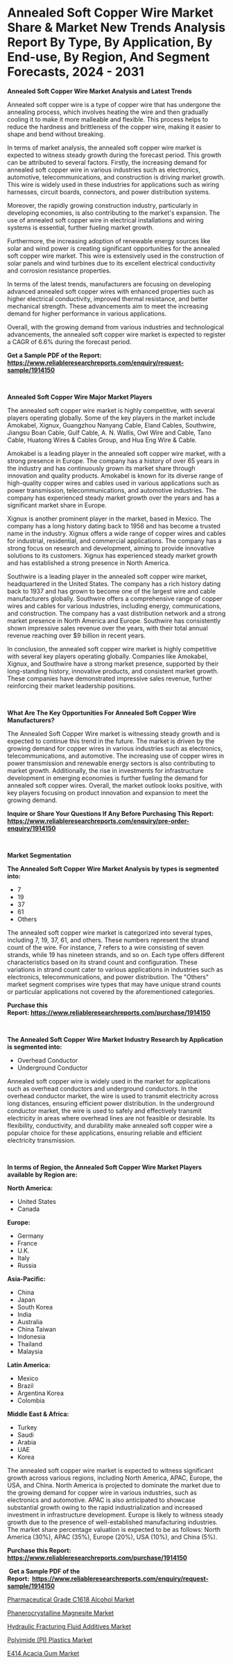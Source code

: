 <p><h1>Annealed Soft Copper Wire Market Share & Market New Trends Analysis Report By Type, By Application, By End-use, By Region, And Segment Forecasts, 2024 - 2031</h1></p><p><strong>Annealed Soft Copper Wire Market Analysis and Latest Trends</strong></p>
<p><p>Annealed soft copper wire is a type of copper wire that has undergone the annealing process, which involves heating the wire and then gradually cooling it to make it more malleable and flexible. This process helps to reduce the hardness and brittleness of the copper wire, making it easier to shape and bend without breaking.</p><p>In terms of market analysis, the annealed soft copper wire market is expected to witness steady growth during the forecast period. This growth can be attributed to several factors. Firstly, the increasing demand for annealed soft copper wire in various industries such as electronics, automotive, telecommunications, and construction is driving market growth. This wire is widely used in these industries for applications such as wiring harnesses, circuit boards, connectors, and power distribution systems.</p><p>Moreover, the rapidly growing construction industry, particularly in developing economies, is also contributing to the market's expansion. The use of annealed soft copper wire in electrical installations and wiring systems is essential, further fueling market growth.</p><p>Furthermore, the increasing adoption of renewable energy sources like solar and wind power is creating significant opportunities for the annealed soft copper wire market. This wire is extensively used in the construction of solar panels and wind turbines due to its excellent electrical conductivity and corrosion resistance properties.</p><p>In terms of the latest trends, manufacturers are focusing on developing advanced annealed soft copper wires with enhanced properties such as higher electrical conductivity, improved thermal resistance, and better mechanical strength. These advancements aim to meet the increasing demand for higher performance in various applications.</p><p>Overall, with the growing demand from various industries and technological advancements, the annealed soft copper wire market is expected to register a CAGR of 6.6% during the forecast period.</p></p>
<p><strong>Get a Sample PDF of the Report:&nbsp; <a href="https://www.reliableresearchreports.com/enquiry/request-sample/1914150">https://www.reliableresearchreports.com/enquiry/request-sample/1914150</a></strong></p>
<p>&nbsp;</p>
<p><strong>Annealed Soft Copper Wire Major Market Players</strong></p>
<p><p>The annealed soft copper wire market is highly competitive, with several players operating globally. Some of the key players in the market include Amokabel, Xignux, Guangzhou Nanyang Cable, Eland Cables, Southwire, Jiangsu Boan Cable, Gulf Cable, A. N. Wallis, Owl Wire and Cable, Tano Cable, Huatong Wires & Cables Group, and Hua Eng Wire & Cable.</p><p>Amokabel is a leading player in the annealed soft copper wire market, with a strong presence in Europe. The company has a history of over 65 years in the industry and has continuously grown its market share through innovation and quality products. Amokabel is known for its diverse range of high-quality copper wires and cables used in various applications such as power transmission, telecommunications, and automotive industries. The company has experienced steady market growth over the years and has a significant market share in Europe.</p><p>Xignux is another prominent player in the market, based in Mexico. The company has a long history dating back to 1956 and has become a trusted name in the industry. Xignux offers a wide range of copper wires and cables for industrial, residential, and commercial applications. The company has a strong focus on research and development, aiming to provide innovative solutions to its customers. Xignux has experienced steady market growth and has established a strong presence in North America.</p><p>Southwire is a leading player in the annealed soft copper wire market, headquartered in the United States. The company has a rich history dating back to 1937 and has grown to become one of the largest wire and cable manufacturers globally. Southwire offers a comprehensive range of copper wires and cables for various industries, including energy, communications, and construction. The company has a vast distribution network and a strong market presence in North America and Europe. Southwire has consistently shown impressive sales revenue over the years, with their total annual revenue reaching over $9 billion in recent years.</p><p>In conclusion, the annealed soft copper wire market is highly competitive with several key players operating globally. Companies like Amokabel, Xignux, and Southwire have a strong market presence, supported by their long-standing history, innovative products, and consistent market growth. These companies have demonstrated impressive sales revenue, further reinforcing their market leadership positions.</p></p>
<p>&nbsp;</p>
<p><strong>What Are The Key Opportunities For Annealed Soft Copper Wire Manufacturers?</strong></p>
<p><p>The Annealed Soft Copper Wire market is witnessing steady growth and is expected to continue this trend in the future. The market is driven by the growing demand for copper wires in various industries such as electronics, telecommunications, and automotive. The increasing use of copper wires in power transmission and renewable energy sectors is also contributing to market growth. Additionally, the rise in investments for infrastructure development in emerging economies is further fueling the demand for annealed soft copper wires. Overall, the market outlook looks positive, with key players focusing on product innovation and expansion to meet the growing demand.</p></p>
<p><strong>Inquire or Share Your Questions If Any Before Purchasing This Report: <a href="https://www.reliableresearchreports.com/enquiry/pre-order-enquiry/1914150">https://www.reliableresearchreports.com/enquiry/pre-order-enquiry/1914150</a></strong></p>
<p>&nbsp;</p>
<p><strong>Market Segmentation</strong></p>
<p><strong>The Annealed Soft Copper Wire Market Analysis by types is segmented into:</strong></p>
<p><ul><li>7</li><li>19</li><li>37</li><li>61</li><li>Others</li></ul></p>
<p><p>The annealed soft copper wire market is categorized into several types, including 7, 19, 37, 61, and others. These numbers represent the strand count of the wire. For instance, 7 refers to a wire consisting of seven strands, while 19 has nineteen strands, and so on. Each type offers different characteristics based on its strand count and configuration. These variations in strand count cater to various applications in industries such as electronics, telecommunications, and power distribution. The "Others" market segment comprises wire types that may have unique strand counts or particular applications not covered by the aforementioned categories.</p></p>
<p><strong>Purchase this Report:&nbsp;<a href="https://www.reliableresearchreports.com/purchase/1914150">https://www.reliableresearchreports.com/purchase/1914150</a></strong></p>
<p>&nbsp;</p>
<p><strong>The Annealed Soft Copper Wire Market Industry Research by Application is segmented into:</strong></p>
<p><ul><li>Overhead Conductor</li><li>Underground Conductor</li></ul></p>
<p><p>Annealed soft copper wire is widely used in the market for applications such as overhead conductors and underground conductors. In the overhead conductor market, the wire is used to transmit electricity across long distances, ensuring efficient power distribution. In the underground conductor market, the wire is used to safely and effectively transmit electricity in areas where overhead lines are not feasible or desirable. Its flexibility, conductivity, and durability make annealed soft copper wire a popular choice for these applications, ensuring reliable and efficient electricity transmission.</p></p>
<p>&nbsp;</p>
<p><strong>In terms of Region, the Annealed Soft Copper Wire Market Players available by Region are:</strong></p>
<p>
    <p> <strong> North America: </strong>
        <ul>
            <li>United States</li>
            <li>Canada</li>
        </ul>
        </p> 
    <p> <strong> Europe: </strong>
        <ul>
            <li>Germany</li>
            <li>France</li>
            <li>U.K.</li>
            <li>Italy</li>
            <li>Russia</li>
        </ul>
        </p> 
    <p> <strong> Asia-Pacific: </strong>
        <ul>
            <li>China</li>
            <li>Japan</li>
            <li>South Korea</li>
            <li>India</li>
            <li>Australia</li>
            <li>China Taiwan</li>
            <li>Indonesia</li>
            <li>Thailand</li>
            <li>Malaysia</li>
        </ul>
        </p> 
    <p> <strong> Latin America: </strong>
        <ul>
            <li>Mexico</li>
            <li>Brazil</li>
            <li>Argentina Korea</li>
            <li>Colombia</li>
        </ul>
        </p> 
    <p> <strong> Middle East & Africa: </strong>
        <ul>
            <li>Turkey</li>
            <li>Saudi</li>
            <li>Arabia</li>
            <li>UAE</li>
            <li>Korea</li>
        </ul>
    </p>
    </p>
<p><p>The annealed soft copper wire market is expected to witness significant growth across various regions, including North America, APAC, Europe, the USA, and China. North America is projected to dominate the market due to the growing demand for copper wire in various industries, such as electronics and automotive. APAC is also anticipated to showcase substantial growth owing to the rapid industrialization and increased investment in infrastructure development. Europe is likely to witness steady growth due to the presence of well-established manufacturing industries. The market share percentage valuation is expected to be as follows: North America (30%), APAC (35%), Europe (20%), USA (10%), and China (5%).</p></p>
<p><strong>Purchase this Report: <a href="https://www.reliableresearchreports.com/purchase/1914150">https://www.reliableresearchreports.com/purchase/1914150</a></strong></p>
<p>&nbsp;<strong>Get a Sample PDF of the Report:&nbsp;&nbsp;<a href="https://www.reliableresearchreports.com/enquiry/request-sample/1914150">https://www.reliableresearchreports.com/enquiry/request-sample/1914150</a></strong></p>
<p><strong></strong></p>
<p><p><a href="https://github.com/PeterParrish5/Market-Research-Report-List-2/blob/main/pharmaceutical-grade-c1618-alcohol-market.md">Pharmaceutical Grade C1618 Alcohol Market</a></p><p><a href="https://github.com/RickHolmes3/Market-Research-Report-List-2/blob/main/phanerocrystalline-magnesite-market.md">Phanerocrystalline Magnesite Market</a></p><p><a href="https://github.com/BryceTownsendr/Market-Research-Report-List-2/blob/main/hydraulic-fracturing-fluid-additives-market.md">Hydraulic Fracturing Fluid Additives Market</a></p><p><a href="https://github.com/WillieWoodard/Market-Research-Report-List-2/blob/main/polyimide-pi-plastics-market.md">Polyimide (PI) Plastics Market</a></p><p><a href="https://github.com/CliffMedina6/Market-Research-Report-List-2/blob/main/e414-acacia-gum-market.md">E414 Acacia Gum Market</a></p></p>